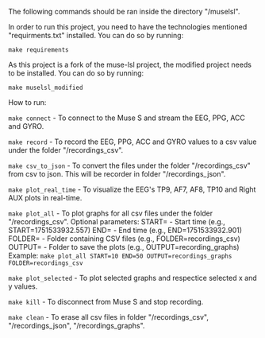 The following commands should be ran inside the directory "/muselsl".

In order to run this project, you need to have the technologies mentioned "requirments.txt" installed. You can do so by running:

```make requirements```

As this project is a fork of the muse-lsl project, the modified project needs to be installed. You can do so by running:

```make muselsl_modified```

How to run: 

```make connect``` - To connect to the Muse S and stream the EEG, PPG, ACC and GYRO.

```make record``` - To record the EEG, PPG, ACC and GYRO values to a csv value under the folder "/recordings_csv".

```make csv_to_json``` - To convert the files under the folder "/recordings_csv" from csv to json. This will be recorder in folder "/recordings_json".

```make plot_real_time``` - To visualize the EEG's TP9, AF7, AF8, TP10 and Right AUX plots in real-time.

```make plot_all``` - To plot graphs for all csv files under the folder "/recordings_csv". 
Optional parameters:
    START=<timestamp> - Start time (e.g., START=1751533932.557)
   END=<timestamp> - End time (e.g., END=1751533932.901)
   FOLDER=<path> - Folder containing CSV files (e.g., FOLDER=recordings_csv)
   OUTPUT=<path> - Folder to save the plots (e.g., OUTPUT=recording_graphs)
Example: ```make plot_all START=10 END=50 OUTPUT=recordings_graphs FOLDER=recordings_csv```

```make plot_selected``` - To plot selected graphs and respectice selected x and y values.

```make kill``` - To disconnect from Muse S and stop recording. 

```make clean``` - To erase all csv files in folder "/recordings_csv",  "/recordings_json",  "/recordings_graphs".


